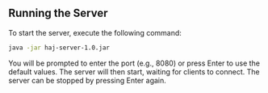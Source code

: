 ## Running the Server

To start the server, execute the following command:

```sh
java -jar haj-server-1.0.jar
```

You will be prompted to enter the port (e.g., 8080) or press Enter to use the default values.
The server will then start, waiting for clients to connect.
The server can be stopped by pressing Enter again.
